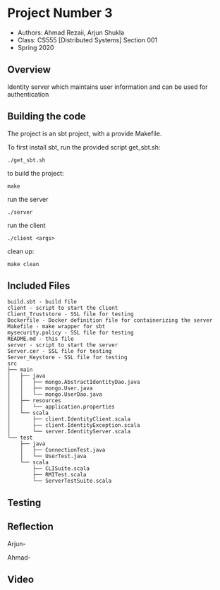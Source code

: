 # Project Number 3

* Authors: Ahmad Rezaii, Arjun Shukla
* Class: CS555 [Distributed Systems] Section 001
* Spring 2020

## Overview

Identity server which maintains user information and can be used for authentication

## Building the code

The project is an sbt project, with a provide Makefile. 

To first install sbt, run the provided script get_sbt.sh:
```
./get_sbt.sh
```

to build the project:
```
make
```

run the server
```
./server
```

run the client
```
./client <args>
```

clean up:
```
make clean
```


## Included Files
```
build.sbt - build file
client - script to start the client
Client_Truststore - SSL file for testing
Dockerfile - Docker definition file for containerizing the server
Makefile - make wrapper for sbt
mysecurity.policy - SSL file for testing
README.md - this file
server - script to start the server
Server.cer - SSL file for testing
Server_Keystore - SSL file for testing
src
├── main
│   ├── java
│   │   ├── mongo.AbstractIdentityDao.java
│   │   ├── mongo.User.java
│   │   └── mongo.UserDao.java
│   ├── resources
│   │   └── application.properties
│   └── scala
│       ├── client.IdentityClient.scala
│       ├── client.IdentityException.scala
│       └── server.IdentityServer.scala
└── test
    ├── java
    │   ├── ConnectionTest.java
    │   └── UserTest.java
    └── scala
        ├── CLISuite.scala
        ├── RMITest.scala
        └── ServerTestSuite.scala
```

## Testing


## Reflection
Arjun-


Ahmad-



## Video
